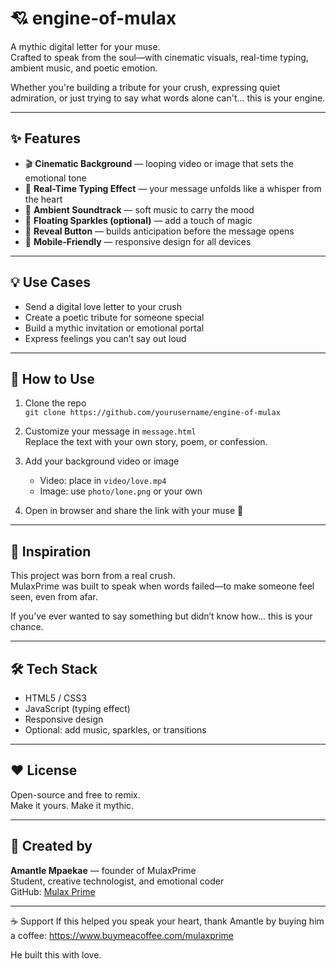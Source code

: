 # 💘 engine-of-mulax

A mythic digital letter for your muse.  
Crafted to speak from the soul—with cinematic visuals, real-time typing, ambient music, and poetic emotion.

Whether you're building a tribute for your crush, expressing quiet admiration, or just trying to say what words alone can't... this is your engine.

---

## ✨ Features

- 🎬 **Cinematic Background** — looping video or image that sets the emotional tone
- 💬 **Real-Time Typing Effect** — your message unfolds like a whisper from the heart
- 🎵 **Ambient Soundtrack** — soft music to carry the mood
- 🌌 **Floating Sparkles (optional)** — add a touch of magic
- 📜 **Reveal Button** — builds anticipation before the message opens
- 📱 **Mobile-Friendly** — responsive design for all devices

---

## 💡 Use Cases

- Send a digital love letter to your crush
- Create a poetic tribute for someone special
- Build a mythic invitation or emotional portal
- Express feelings you can’t say out loud

---

## 🚀 How to Use

1. Clone the repo  
   `git clone https://github.com/yourusername/engine-of-mulax`

2. Customize your message in `message.html`  
   Replace the text with your own story, poem, or confession.

3. Add your background video or image  
   - Video: place in `video/love.mp4`  
   - Image: use `photo/lone.png` or your own

4. Open in browser and share the link with your muse 💌

---

## 🧠 Inspiration

This project was born from a real crush.  
MulaxPrime was built to speak when words failed—to make someone feel seen, even from afar.

If you’ve ever wanted to say something but didn’t know how... this is your chance.

---

## 🛠️ Tech Stack

- HTML5 / CSS3
- JavaScript (typing effect)
- Responsive design
- Optional: add music, sparkles, or transitions

---

## ❤️ License

Open-source and free to remix.  
Make it yours. Make it mythic.

---

## 🙌 Created by

**Amantle Mpaekae** — founder of MulaxPrime  
Student, creative technologist, and emotional coder  
GitHub: [Mulax Prime](https://github.com/romeobwiii)

---
☕ Support
If this helped you speak your heart, thank Amantle by buying him a coffee: https://www.buymeacoffee.com/mulaxprime

He built this with love.
